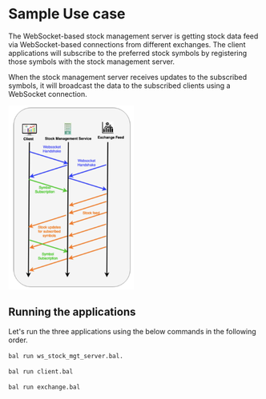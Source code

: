 # Sample Use case

The WebSocket-based stock management server is getting stock data feed via WebSocket-based connections from different exchanges. The client applications will subscribe to the preferred stock symbols by registering those symbols with the stock management server. 

When the stock management server receives updates to the subscribed symbols, it will broadcast the data to the subscribed clients using a WebSocket connection.

<img src="../images/websocket_exchange_interactions.png" width='250'/>

## Running the applications

Let's run the three applications using the below commands in the following order.

`bal run ws_stock_mgt_server.bal. `

`bal run client.bal`

`bal run exchange.bal`
